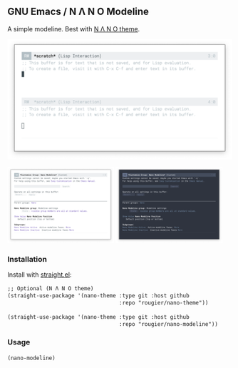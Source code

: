 ## GNU Emacs / N Λ N O Modeline

A simple modeline. Best with [N Λ N O theme](https://github.com/rougier/nano-theme).

![](images/nano-modeline.png)

<div>
<img src="./images/nano-modeline-light.png" width=47.5%>
<img src="./images/nano-modeline-dark.png"  width=47.5%>
</div>


### Installation

Install with [straight.el](https://github.com/raxod502/straight.el):

```
;; Optional (N Λ N O theme)
(straight-use-package '(nano-theme :type git :host github
                                   :repo "rougier/nano-theme"))

(straight-use-package '(nano-theme :type git :host github
                                   :repo "rougier/nano-modeline"))
```

### Usage

```
(nano-modeline)
```
